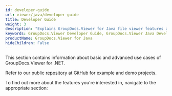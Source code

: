 ```yaml
---
id: developer-guide
url: viewer/java/developer-guide
title: Developer Guide
weight: 3
description: "Explains GroupDocs.Viewer for Java file viewer features and shows how to view PDF, Word, Excel, PowerPoint documents inside your Java applications"
keywords: GroupDocs.Viewer Developer Guide, GroupDocs.Viewer Java Developer Guide, GroupDocs.Viewer Developer Guide Java, Using GroupDocs.Viewer for Java, GroupDocs.Viewer for Java use cases
productName: GroupDocs.Viewer for Java
hideChildren: False
---
```

This section contains information about basic and advanced use cases of GroupDocs.Viewer for .NET.

Refer to our public [repository](https://github.com/groupdocs-viewer/GroupDocs.Viewer-for-.NET) at GitHub for example and demo projects.

To find out more about the features you're interested in, navigate to the appropriate section:

